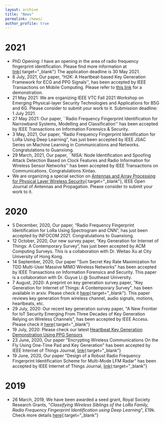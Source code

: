 ```yaml
---
layout: archive
title: "News"
permalink: /news/
author_profile: true
---
```

# 2021
* PhD Opening: I have an opening in the area of radio frequency fingerprint identification. Please find more information at [link](https://www.findaphd.com/phds/project/deep-learning-enhanced-device-authentication-for-internet-of-things/?p132053){:target="_blank"} The application deadline is 30 May 2021.
* 8 July, 2021, Our paper, “H2K: A Heartbeat-based Key Generation Framework for ECG and PPG Signals'', has been accepted by IEEE Transactions on Mobile Computing. Please refer to [this link](https://junqing-zhang.github.io/demo-keygen-heartbeat-ppg/) for a demonstration.
* 21 May 2021: We are organizing IEEE VTC Fall 2021 Workshop on Emerging Physical-layer Security Technologies and Applications for B5G and 6G. Please consider to submit your work to it. Submission deadline: 1 July 2021.
* 27 May 2021: Our paper, ``Radio Frequency Fingerprint Identification for Narrowband Systems, Modelling and Classification'' has been accepted by IEEE Transactions on Information Forensics & Security.
* 3 May, 2021, Our paper, “Radio Frequency Fingerprint Identification for LoRa Using Deep Learning”, has just been accepted by IEEE JSAC Series on Machine Learning in Communications and Networks. Congratulations to Guanxiong.
* 29 March, 2021, Our paper, ``NISA: Node Identification and Spoofing Attack Detection Based on Clock Features and Radio Information for Wireless Sensor Networks'' has been accepted by IEEE Transactions on Communications. Congratulations Xintao.
* We are organizing a special section on [Antennas and Array Processing for Physical Layer Wireless Security](https://ieeeaps.org/antennas-and-array-processing-for-physical-layer-wireless-security){:target="_blank"}, IEEE Open Journal of Antennas and Propagation. Please consider to submit your work to it.

# 2020
* 5 December, 2020, Our paper, “Radio Frequency Fingerprint Identification for LoRa Using Spectrogram and CNN”, has just been accepted by INFOCOM 2021. Congratulations to Guanxiong.
* 12 October, 2020, Our new survey paper, “Key Generation for Internet of Things: A Contemporary Survey”, has just been accepted by ACM Computing Surveys. This is a collaboration with Dr. Weitao Xu at City University of Hong Kong.
* 14 September, 2020, Our paper "Sum Secret Key Rate Maximization for TDD Multi-User Massive MIMO Wireless Networks" has been accepted by IEEE Transactions on Information Forensics and Security. This paper is a collaboration with Dr. Guyue Li @ Southeast University.
* 7 August, 2020: A preprint on key generation survey paper, "Key Generation for Internet of Things: A Contemporary Survey", has been available in arxiv. Please check it [here](https://arxiv.org/abs/2007.15956){:target="_blank"}. This paper reviews key generation from wireless channel, audio signals, motions, heartbeats, etc.
* 29 July, 2020: Our recent key generation survey paper, "A New Frontier for IoT Security Emerging From Three Decades of Key Generation Relying on Wireless Channels", has been accepted by IEEE Access. Please check it [here](https://ieeexplore.ieee.org/document/9149584){:target="_blank"}
* 19 July, 2020: Please check our latest [Heartbeat Key Generation Demonstration Using PPG Sensors](/demo-keygen-heartbeat-ppg/)
* 23 June, 2020, Our paper "Encrypting Wireless Communications On the Fly Using One-Time Pad and Key Generation" has been accepted by IEEE Internet of Things Journal, [link](https://ieeexplore.ieee.org/document/9123376){:target="_blank"}
* 19 June, 2020, Our paper "Design of a Robust Radio Frequency Fingerprint Identification Scheme for Multi-Mode LFM Radar" has been accepted by IEEE Internet of Things Journal, [link](https://ieeexplore.ieee.org/document/9121232){:target="_blank"}

# 2019
* 26 March, 2019, We have been awarded a seed grant, Royal Society Research Grants, "_Classifying Wireless Siblings of the LoRa Family, Radio Frequency Fingerprint Identification using Deep Learning_", £19k. Check more details [here](https://junqing-zhang.github.io/project-rffi-lora/){:target="_blank"}